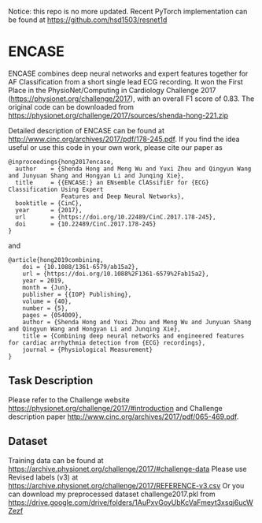 Notice: this repo is no more updated. Recent PyTorch implementation can be found at https://github.com/hsd1503/resnet1d

# ENCASE

ENCASE combines deep neural networks and expert features together for AF Classification from a short single lead ECG recording. It won the First Place in the PhysioNet/Computing in Cardiology Challenge 2017 (https://physionet.org/challenge/2017), with an overall F1 score of 0.83. The original code can be downloaded from https://physionet.org/challenge/2017/sources/shenda-hong-221.zip

Detailed description of ENCASE can be found at http://www.cinc.org/archives/2017/pdf/178-245.pdf. 
If you find the idea useful or use this code in your own work, please cite our paper as
```
@inproceedings{hong2017encase,
  author    = {Shenda Hong and Meng Wu and Yuxi Zhou and Qingyun Wang and Junyuan Shang and Hongyan Li and Junqing Xie},
  title     = {{ENCASE:} an ENsemble ClASsifiEr for {ECG} Classification Using Expert
               Features and Deep Neural Networks},
  booktitle = {CinC},
  year      = {2017},
  url       = {https://doi.org/10.22489/CinC.2017.178-245},
  doi       = {10.22489/CinC.2017.178-245}
}
```
and
```
@article{hong2019combining,
	doi = {10.1088/1361-6579/ab15a2},
	url = {https://doi.org/10.1088%2F1361-6579%2Fab15a2},
	year = 2019,
	month = {Jun},
	publisher = {{IOP} Publishing},
	volume = {40},
	number = {5},
	pages = {054009},
	author = {Shenda Hong and Yuxi Zhou and Meng Wu and Junyuan Shang and Qingyun Wang and Hongyan Li and Junqing Xie},
	title = {Combining deep neural networks and engineered features for cardiac arrhythmia detection from {ECG} recordings},
	journal = {Physiological Measurement}
}
```


## Task Description

Please refer to the Challenge website https://physionet.org/challenge/2017/#introduction and Challenge description paper http://www.cinc.org/archives/2017/pdf/065-469.pdf. 

## Dataset

Training data can be found at https://archive.physionet.org/challenge/2017/#challenge-data
Please use Revised labels (v3) at https://archive.physionet.org/challenge/2017/REFERENCE-v3.csv
Or you can download my preprocessed dataset challenge2017.pkl from https://drive.google.com/drive/folders/1AuPxvGoyUbKcVaFmeyt3xsqj6ucWZezf
